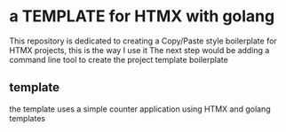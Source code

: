 # a TEMPLATE for HTMX with golang

This repository is dedicated to creating a Copy/Paste style boilerplate for HTMX projects, this is the way I use it
The next step would be adding a command line tool to create the project template boilerplate

## template

the template uses a simple counter application using HTMX and golang templates
